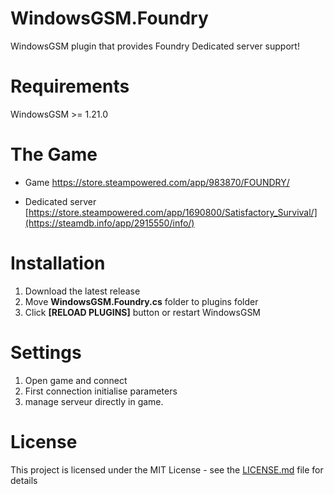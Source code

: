 # WindowsGSM.Foundry
WindowsGSM plugin that provides Foundry Dedicated server support!

# Requirements
WindowsGSM >= 1.21.0

# The Game

- Game
https://store.steampowered.com/app/983870/FOUNDRY/

- Dedicated server
[https://store.steampowered.com/app/1690800/Satisfactory_Survival/](https://steamdb.info/app/2915550/info/)

# Installation

1. Download the latest release
2. Move **WindowsGSM.Foundry.cs** folder to plugins folder
3. Click **[RELOAD PLUGINS]** button or restart WindowsGSM

# Settings

1. Open game and connect
2. First connection initialise parameters
3. manage serveur directly in game.

# License
This project is licensed under the MIT License  - see the [LICENSE.md](LICENSE) file for details
